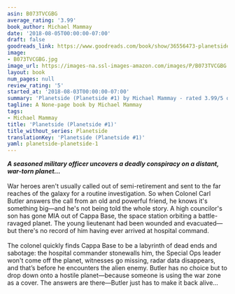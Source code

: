 ```yaml
---
asin: B073TVCGBG
average_rating: '3.99'
book_author: Michael Mammay
date: '2018-08-05T00:00:00-07:00'
draft: false
goodreads_link: https://www.goodreads.com/book/show/36556473-planetside
image:
- B073TVCGBG.jpg
image_url: https://images-na.ssl-images-amazon.com/images/P/B073TVCGBG.01._SCLZZZZZZZ.jpg
layout: book
num_pages: null
review_rating: '5'
started_at: '2018-08-03T00:00:00-07:00'
summary: 'Planetside (Planetside #1) by Michael Mammay - rated 3.99/5 on Goodreads'
tagline: A None-page book by Michael Mammay
tags:
- Michael Mammay
title: 'Planetside (Planetside #1)'
title_without_series: Planetside
translationKey: 'Planetside (Planetside #1)'
yaml: planetside-planetside-1
---
```


<strong>
  <em>A seasoned military officer uncovers a deadly conspiracy on a distant, war-torn planet…</em>
</strong><br /><br />War heroes aren't usually called out of semi-retirement and sent to the far reaches of the galaxy for a routine investigation. So when Colonel Carl Butler answers the call from an old and powerful friend, he knows it's something big—and he's not being told the whole story. A high councilor's son has gone MIA out of Cappa Base, the space station orbiting a battle-ravaged planet. The young lieutenant had been wounded and evacuated—but there's no record of him having ever arrived at hospital command. <br /><br />The colonel quickly finds Cappa Base to be a labyrinth of dead ends and sabotage: the hospital commander stonewalls him, the Special Ops leader won't come off the planet, witnesses go missing, radar data disappears, and that’s before he encounters the alien enemy. Butler has no choice but to drop down onto a hostile planet—because someone is using the war zone as a cover. The answers are there—Butler just has to make it back alive…